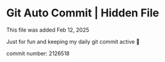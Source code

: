 # Git Auto Commit | Hidden File

This file was added Feb 12, 2025

Just for fun and keeping my daily git commit active 🤪

commit number: 2126518
